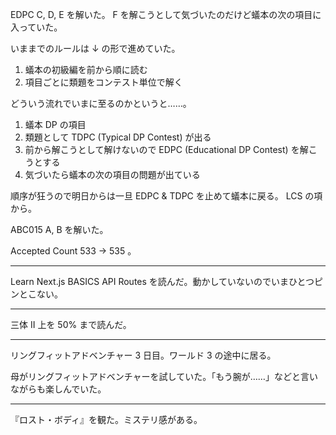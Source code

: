 EDPC C, D, E を解いた。 F を解こうとして気づいたのだけど蟻本の次の項目に入っていた。

いままでのルールは ↓ の形で進めていた。

1. 蟻本の初級編を前から順に読む
2. 項目ごとに類題をコンテスト単位で解く

どういう流れでいまに至るのかというと……。

1. 蟻本 DP の項目
2. 類題として TDPC (Typical DP Contest) が出る
3. 前から解こうとして解けないので EDPC (Educational DP Contest) を解こうとする
4. 気づいたら蟻本の次の項目の問題が出ている

順序が狂うので明日からは一旦 EDPC & TDPC を止めて蟻本に戻る。 LCS の項から。

ABC015 A, B を解いた。

Accepted Count 533 -> 535 。

---

Learn Next.js BASICS API Routes を読んだ。動かしていないのでいまひとつピンとこない。

---

三体 II 上を 50% まで読んだ。

---

リングフィットアドベンチャー 3 日目。ワールド 3 の途中に居る。

母がリングフィットアドベンチャーを試していた。「もう腕が……」などと言いながらも楽しんでいた。

---

『ロスト・ボディ』を観た。ミステリ感がある。
